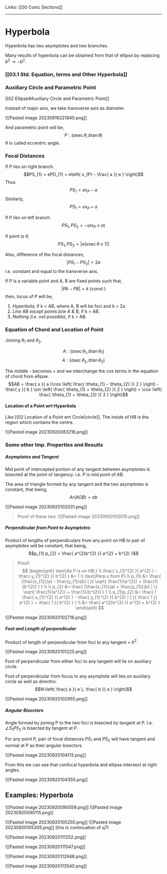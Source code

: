 Links: [[00 Conic Sections]]
___
# Hyperbola 
Hyperbola has two asymptotes and two branches. 

Many results of hyperbola can be obtained from that of ellipse by replacing $b^{2} \to -b^{2}$.

### [[03.1 Std. Equation, terms and Other Hyperbola]]

### Auxiliary Circle and Parametric Point
[[02 Ellipse#Auxiliary Circle and Parametric Point]]

Instead of major axis, we take transverse axis as diameter. 

![[Pasted image 20230919221840.png]]

And parametric point will be,
$$P:(a\sec \theta, b\tan \theta)$$
$\theta$ is called eccentric angle. 

### Focal Distances
If P lies on right branch.
$$PS_{1} = ePD_{1} = e\left( x_{P} - \frac{ a }{ e } \right)$$
Thus 
$$PS_{1} = ex_{P} - a$$
Similarly,
$$PS_{1} = ex_{P} + a$$

If P lies on left branch.
$$PS_{1}, PS_{2} = -(ex_{P} \pm a)$$

If point is $\theta$,
$$PS_{1}, PS_{2} = |a(e\sec \theta \pm 1)|$$

Also, difference of the focal distances,
$$|PS_{1} - PS_{2}| = 2a$$
i.e. constant and equal to the transverse axis. 

If P is a variable point and A, B are fixed points such that,
$$|PA - PB| = k\ (const.)$$
then, locus of P will be,
1. *Hyperbola,* if k < AB, where A, B will be foci and k = 2a.
2. *Line AB except points b/w A & B,* if k = AB.
3. *Nothing (i.e. not possible),* if k > AB.

### Equation of Chord and Location of Point
Joining $\theta_{1}$ and $\theta_{2}$. 

$$A:(a \sec \theta_{1}, b\tan \theta_{1})$$
$$A:(a \sec \theta_{2}, b\tan \theta_{2})$$

The middle - becomes + and we interchange the cos terms in the equation of chord from ellipse. 
$$AB = \frac{ x }{ a }\cos \left( \frac{ \theta_{1} - \theta_{2} }{ 2 } \right) - \frac{ y }{ b } \sin \left( \frac{ \theta_{1} + \theta_{2} }{ 2 } \right) = \cos \left( \frac{ \theta_{1} + \theta_{2} }{ 2 } \right)$$

#### Location of a Point wrt Hyperbola 
Like [[02 Location of a Point wrt Circle|circle]]. 
The inside of HB is the region which contains the centre. 

![[Pasted image 20230920083216.png]]

### Some other Imp. Properties and Results 
##### Asymptotes and Tangent 
Mid point of intercepted portion of any tangent between asymptotes is bisected at the point of tangency. 
i.e. P is mid point of AB.

The area of triangle formed by any tangent and the two asymptotes is constant, that being,
$$Ar (AOB) = ab$$

![[Pasted image 20230920102031.png]]

> Proof of these two:
> ![[Pasted image 20230920102015.png]]

##### Perpendicular from Point to Asymptotes 
Product of lengths of perpendiculars from any point on HB to pair of asymptotes will be constant, that being,
$$p_{1} p_{2} = \frac{ a^{2}b^{2} }{ a^{2} + b^{2} }$$

> Proof:
> $$
> \begin{split}
> \text{As P is on HB,} \\
> \frac{ x_{1}^{2} }{ a^{2} } - \frac{ y_{1}^{2} }{ b^{2} } &= 1 \\
> \text{Perp.s from P},\\
> p_{1} &= \frac{ |\frac{x_{1}}{a} - \frac{y_{1}}{b} |  }{ \sqrt{ \frac{1}{a^{2}} + \frac{1}{b^{2}} } } \\
> \\
> p_{2} &= \frac{ |\frac{x_{1}}{a} + \frac{y_{1}}{b} |  }{ \sqrt{ \frac{1}{a^{2}} + \frac{1}{b^{2}} } } \\
> p_{1}p_{2} &= \frac{ | \frac{ x_{1}^{2} }{ a^{2} } - \frac{ y_{1}^{2} }{ b^{2} } | }{ \frac{ 1 }{ a^{2} } + \frac{ 1 }{ b^{2} } } \\
> &= \frac{ a^{2}b^{2} }{ a^{2} + b^{2} }
> \end{split}
> $$

![[Pasted image 20230920102716.png]]

##### Foot and Length of perpendicular 
Product of length of perpendicular from foci to any tangent = $b^{2}$.

![[Pasted image 20230920101225.png]]

Foot of perpendicular from either foci to any tangent will lie on auxiliary circle. 

Foot of perpendicular from focus to any asymptote will lies on auxiliary circle as well as directrix. 
$$N:\left( \frac{ a }{ e }, \frac{ b }{ e } \right)$$

![[Pasted image 20230920102955.png]]

##### Angular Bisectors

Angle formed by joining P to the two foci is bisected by tangent at P. 
I.e. $\angle S_{1}PS_{2}$ is bisected by tangent at P.

For any point P, pair of focal distances $PS_{1}$ and $PS_{2}$ will have tangent and normal at P as their angular bisectors. 

![[Pasted image 20230920104113.png]]

From this we can see that confocal hyperbola and ellipse intersect at right angles. 

![[Pasted image 20230920104355.png]]

## Examples: Hyperbola 
![[Pasted image 20230920090059.png]]
![[Pasted image 20230920090115.png]]

![[Pasted image 20230920105250.png]]
![[Pasted image 20230920105305.png]]
(this is continuation of q7)

![[Pasted image 20230920111252.png]]

![[Pasted image 20230920111547.png]]

![[Pasted image 20230920112948.png]]

![[Pasted image 20230920113540.png]]
